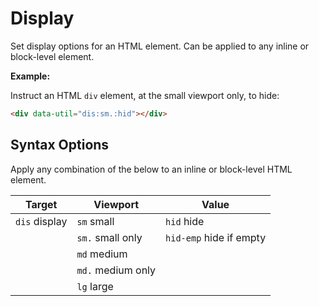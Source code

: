 # Display

Set display options for an HTML element. Can be applied to any inline or block-level element.

**Example:**

Instruct an HTML `div` element, at the small viewport only, to hide:

```html
<div data-util="dis:sm.:hid"></div>
```

## Syntax Options

Apply any combination of the below to an inline or block-level HTML element.

| Target        | Viewport          | Value                   |
|---------------|-------------------|-------------------------|
| `dis` display | `sm` small        | `hid` hide              |
|               | `sm.` small only  | `hid-emp` hide if empty |
|               | `md` medium       |                         |
|               | `md.` medium only |                         |
|               | `lg` large        |                         |
